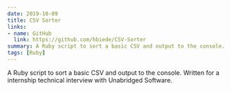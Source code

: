 ```yaml
---
date: 2019-10-09
title: CSV Sorter
links:
- name: GitHub
  link: https://github.com/hbiede/CSV-Sorter
summary: A Ruby script to sort a basic CSV and output to the console.
tags: [Ruby]
---
```


A Ruby script to sort a basic CSV and output to the console. Written for a internship technical interview with Unabridged Software.
